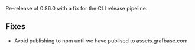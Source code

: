 Re-release of 0.86.0 with a fix for the CLI release pipeline.

## Fixes

- Avoid publishing to npm until we have publised to assets.grafbase.com.
